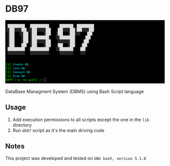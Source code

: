 # DB97

![Project Banner](./imgs/db97_banner.png)

DataBase Managment System (DBMS) using Bash Script language

## Usage

1. Add execution permissions to all scripts except the one in the `lib` directory
1. Run `db97` script as it's the main driving code

## Notes

This project was developed and tested on `GNU bash, version 5.1.8`

